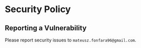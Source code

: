 # Security Policy

## Reporting a Vulnerability

Please report security issues to `mateusz.fonfara96@gmail.com`.
